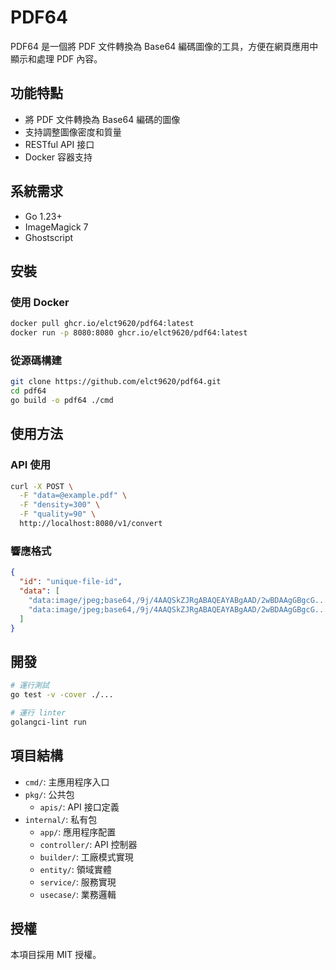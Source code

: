 # PDF64

PDF64 是一個將 PDF 文件轉換為 Base64 編碼圖像的工具，方便在網頁應用中顯示和處理 PDF 內容。

## 功能特點

- 將 PDF 文件轉換為 Base64 編碼的圖像
- 支持調整圖像密度和質量
- RESTful API 接口
- Docker 容器支持

## 系統需求

- Go 1.23+
- ImageMagick 7
- Ghostscript

## 安裝

### 使用 Docker

```bash
docker pull ghcr.io/elct9620/pdf64:latest
docker run -p 8080:8080 ghcr.io/elct9620/pdf64:latest
```

### 從源碼構建

```bash
git clone https://github.com/elct9620/pdf64.git
cd pdf64
go build -o pdf64 ./cmd
```

## 使用方法

### API 使用

```bash
curl -X POST \
  -F "data=@example.pdf" \
  -F "density=300" \
  -F "quality=90" \
  http://localhost:8080/v1/convert
```

### 響應格式

```json
{
  "id": "unique-file-id",
  "data": [
    "data:image/jpeg;base64,/9j/4AAQSkZJRgABAQEAYABgAAD/2wBDAAgGBgcG...",
    "data:image/jpeg;base64,/9j/4AAQSkZJRgABAQEAYABgAAD/2wBDAAgGBgcG..."
  ]
}
```

## 開發

```bash
# 運行測試
go test -v -cover ./...

# 運行 linter
golangci-lint run
```

## 項目結構

- `cmd/`: 主應用程序入口
- `pkg/`: 公共包
  - `apis/`: API 接口定義
- `internal/`: 私有包
  - `app/`: 應用程序配置
  - `controller/`: API 控制器
  - `builder/`: 工廠模式實現
  - `entity/`: 領域實體
  - `service/`: 服務實現
  - `usecase/`: 業務邏輯

## 授權

本項目採用 MIT 授權。
